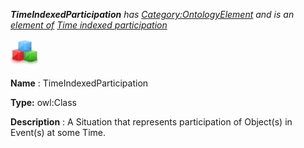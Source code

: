 ___TimeIndexedParticipation__ 
 has
 [Category:OntologyElement](../../Category/OntologyElement "Category:OntologyElement") 
 and is an
 [element of](../../Property/ElementOf "Property:ElementOf") 
[Time indexed participation](../../Submissions/Time_indexed_participation "Submissions:Time indexed participation")_




  





[![Class](../images/thumb/2/27/Class.gif/45px-Class.gif)](../../Image/Class.gif "Class")


__Name__ 
 : TimeIndexedParticipation
 



__Type:__ 
 owl:Class
 



__Description__ 
 : A Situation that represents participation of Object(s) in Event(s) at some Time.